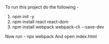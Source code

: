 To run this project do the following -
1) npm init -y
2) npm install react react-dom
3) npm install webpack webpack-cli --save-dev

Now run - npx webpack
And open index.html
